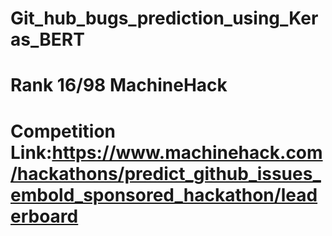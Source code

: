 # Git_hub_bugs_prediction_using_Keras_BERT
# Rank 16/98   MachineHack
# Competition Link:https://www.machinehack.com/hackathons/predict_github_issues_embold_sponsored_hackathon/leaderboard

